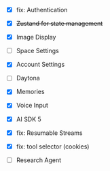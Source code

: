 - [x] fix: Authentication
- [x] ~~Zustand for state management~~
- [x] Image Display
- [ ] Space Settings
- [x] Account Settings
- [ ] Daytona
- [x] Memories
- [x] Voice Input
- [x] AI SDK 5
- [x] fix: Resumable Streams
- [x] fix: tool selector (cookies)

- [ ] Research Agent
